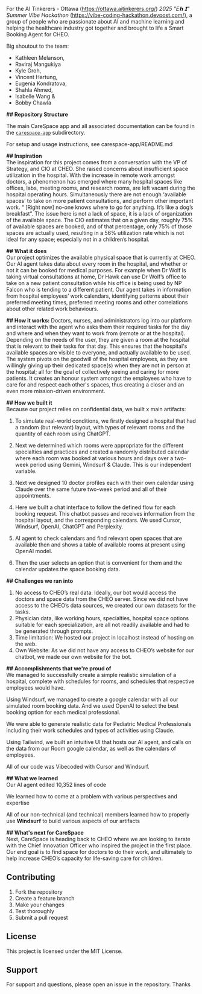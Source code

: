 For the AI Tinkerers - Ottawa (https://ottawa.aitinkerers.org/) *2025 "E𝗵 𝗜" Summer Vibe Hackathon* (https://vibe-coding-hackathon.devpost.com/), a group of people who are passionate about AI and machine learning and helping the healthcare industry got together and brought to life a Smart Booking Agent for CHEO.

Big shoutout to the team:
* Kathleen Melanson,
* Raviraj Mangukiya
* Kyle Groh, 
* Vincent Hartung, 
* Eugenia Kondratova, 
* Shahla Ahmed, 
* Isabelle Wang & 
* Bobby Chawla

**## Repository Structure**

The main CareSpace app and all associated documentation can be found in the [`carespace-app`](./carespace-app/) subdirectory.

For setup and usage instructions, see carespace-app/README.md

**## Inspiration**  
The inspiration for this project comes from a conversation with the VP of Strategy, and CIO at CHEO. She raised concerns about insufficient space utilization in the hospital. With the increase in remote work amongst doctors, a phenomenon has emerged where many hospital spaces like offices, labs, meeting rooms, and research rooms, are left vacant during the hospital operating hours. Simultaneously there are not enough ‘available spaces’  to take on more patient consultations, and perform other important work. “ \[Right now\] no-one knows where to go for anything. It’s like a dog’s breakfast”. The issue here is not a lack of space, it is a lack of organization of the available space. The CIO estimates that on a given day, roughly 75% of available spaces are booked, and of that percentage, only 75% of those spaces are actually used, resulting in a 56% utilization rate which is not ideal for any space; especially not in a children’s hospital.

**## What it does**  
Our project optimizes the available physical space that is currently at CHEO. Our AI agent takes data about every room in the hospital, and whether or not it can be booked for medical purposes. For example when Dr Wolf is taking virtual consultations at home, Dr Hawk can use Dr Wolf’s office to take on a new patient consultation while his office is being used by NP Falcon who is tending to a different patient. Our agent takes in information from hospital employees’ work calendars, identifying patterns about their preferred meeting times, preferred meeting rooms and other correlations about other related work behaviours.

**## How it works:** Doctors, nurses, and administrators log into our platform and interact with the agent who asks them their required tasks for the day and where and when they want to work from (remote or at the hospital). Depending on the needs of the user, they are given a room at the hospital that is relevant to their tasks for that day. This ensures that the hospital's available spaces are visible to everyone, and actually available to be used. The system pivots on the goodwill of the hospital employees, as they are willingly giving up their dedicated space(s) when they are not in person at the hospital; all for the goal of collectively seeing and caring for more patients. It creates an honour system amongst the employees who have to care for and respect each other's spaces, thus creating a closer and an even more mission-driven environment. 

**## How we built it**  
Because our project relies on confidential data, we built x main artifacts:

1. To simulate real-world conditions, we firstly designed a hospital that had a random (but relevant) layout, with types of relevant rooms and the quantity of each room using ChatGPT.

2. Next we determined which rooms were appropriate for the different specialties and practices and created a randomly distributed calendar where each room was booked at various hours and days over a two-week period using Gemini, Windsurf & Claude. This is our independent variable.  
     
3. Next we designed 10 doctor profiles each with their own calendar using Claude over the same future two-week period and all of their appointments. 

4. Here we built a chat interface to follow the defined flow for each booking request.  This chatbot passes and receives information from the hospital layout, and the corresponding calendars. We used Cursor, Windsurf, OpenAI, ChatGPT and Perplexity. 

5. AI agent to check calendars and find relevant open spaces that are available then and shows a table of available rooms at present using OpenAI model.

   

6. Then the user selects an option that is convenient for them and the calendar updates the space booking data.

**## Challenges we ran into**

1. No access to CHEO’s real data: Ideally, our bot would access the doctors and space data from the CHEO server. Since we did not have access to the CHEO’s data sources, we created our own datasets for the tasks.   
2. Physician data, like working hours, specialties, hospital space options suitable for each specialization, are all not readily available and had to be generated through prompts.  
3. Time limitation: We hosted our project in localhost instead of hosting on the web.  
4. Own Website: As we did not have any access to CHEO’s website for our chatbot, we made our own website for the bot.

**## Accomplishments that we're proud of**  
We managed to successfully create a simple realistic simulation of a hospital, complete with schedules for rooms, and schedules that respective employees would have.

Using Windsurf, we managed to create a google calendar with all our simulated room booking data. And we used OpenAI to select the best booking option for each medical professional. 

We were able to generate realistic data for Pediatric Medical Professionals including their work schedules and types of activities using Claude.

Using Tailwind, we built an intuitive UI that hosts our AI agent, and calls on the data from our Room google calendar, as well as the calendars of employees.

All of our code was Vibecoded with Cursor and Windsurf. 

**## What we learned**  
Our AI agent edited 10,352 lines of code

We learned how to come at a problem with various perspectives and expertise

All of our non-technical (and technical) members learned how to properly use **Windsurf** to build various aspects of our artifacts

**## What's next for CareSpace**  
Next, CareSpace is heading back to CHEO where we are looking to iterate with the Chief Innovation Officer who inspired the project in the first place. Our end goal is to find space for doctors to do their work, and ultimately to help increase CHEO’s capacity for life-saving care for children. 

## Contributing

1. Fork the repository
2. Create a feature branch
3. Make your changes
4. Test thoroughly
5. Submit a pull request

## License

This project is licensed under the MIT License.

## Support

For support and questions, please open an issue in the repository.
   Thanks
   
